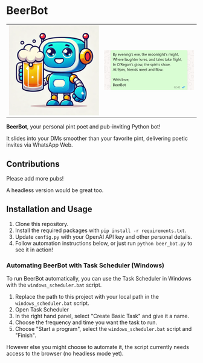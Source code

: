 ﻿# BeerBot

<table>
  <tr>
    <td><img src="assets/BeerBotMascot.png" alt="BeerBot Mascot" width="250"/></td>
    <td><img src="assets/ExampleWhatsAppMessage.png" alt="WhatsApp Message Example" width="250"/></td>
  </tr>
</table>

**BeerBot**, your personal pint poet and pub-inviting Python bot! 

It slides into your DMs smoother than your favorite pint, delivering poetic invites via WhatsApp Web. 

## Contributions 

Please add more pubs! 

A headless version would be great too. 

## Installation and Usage

1. Clone this repository.
2. Install the required packages with `pip install -r requirements.txt`.
3. Update `config.py` with your OpenAI API key and other personal details. 
4. Follow automation instructions below, or just run `python beer_bot.py` to see it in action! 

### Automating BeerBot with Task Scheduler (Windows)

To run BeerBot automatically, you can use the Task Scheduler in Windows with the `windows_scheduler.bat` script. 

1. Replace the path to this project with your local path in the `windows_scheduler.bat` script.
2. Open Task Scheduler
3. In the right hand panel, select "Create Basic Task" and give it a name.
4. Choose the frequency and time you want the task to run.
5. Choose "Start a program", select the `windows_scheduler.bat` script and "Finish".

However else you might choose to automate it, the script currently needs access to the browser (no headless mode yet). 
